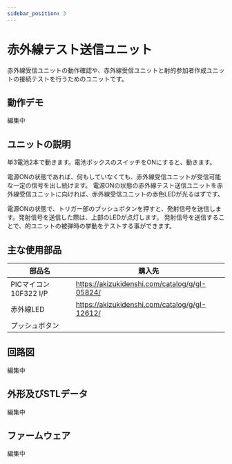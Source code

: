 ```yaml
---
sidebar_position: 3
---
```


# 赤外線テスト送信ユニット

赤外線受信ユニットの動作確認や、赤外線受信ユニットと射的参加者作成ユニットの接続テストを行うためのユニットです。

## 動作デモ

編集中

## ユニットの説明

単3電池2本で動きます。電池ボックスのスイッチをONにすると、動きます。

電源ONの状態であれば、何もしていなくても、赤外線受信ユニットが受信可能な一定の信号を出し続けます。
電源ONの状態の赤外線テスト送信ユニットを赤外線受信ユニットに向ければ、赤外線受信ユニットの赤色LEDが光るはずです。

電源ONの状態で、トリガー部のプッシュボタンを押すと、発射信号を送信します。発射信号を送信した際は、上部のLEDが点灯します。
発射信号を送信することで、的ユニットの被弾時の挙動をテストする事ができます。

## 主な使用部品

|部品名|購入先|
|-|-|
|PICマイコン 10F322 I/P|https://akizukidenshi.com/catalog/g/gI-05824/|
|赤外線LED|https://akizukidenshi.com/catalog/g/gI-12612/|
|プッシュボタン||

## 回路図

編集中

## 外形及びSTLデータ

編集中

## ファームウェア

編集中
